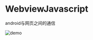# WebviewJavascript

android与网页之间的通信

![demo](https://github.com/cashow/AndroidTricks/blob/master/WebviewJavascript/demo.gif)
